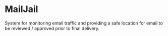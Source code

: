 # MailJail

System for monitoring email traffic and providing a safe location for email to be reviewed / approved
prior to final delivery.
